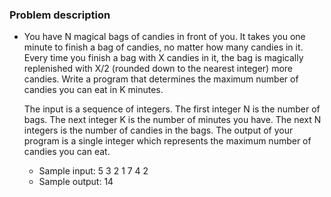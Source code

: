 ### Problem description

- You have N magical bags of candies in front of you. It takes 
  you one minute to finish a bag of candies, no matter how many candies in
  it. Every time you finish a bag with X candies in it, the
  bag is magically replenished with X/2 (rounded down to
  the nearest integer) more candies. Write a program
  that determines the maximum number of candies you
  can eat in K minutes.
  
  The input is a sequence of integers. The first integer N
  is the number of bags. The next integer K is the number
  of minutes you have. The next N integers is the number
  of candies in the bags. The output of your program is a
  single integer which represents the maximum number
  of candies you can eat.
  
  - Sample input: 5 3 2 1 7 4 2  
  - Sample output: 14
